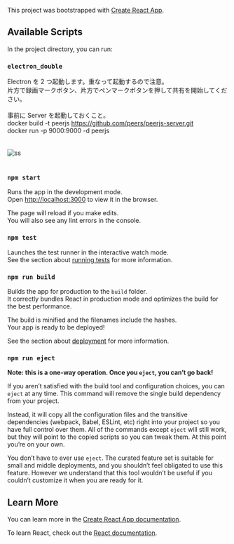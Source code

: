 This project was bootstrapped with [Create React App](https://github.com/facebook/create-react-app).

## Available Scripts

In the project directory, you can run:

### `electron_double`

Electron を 2 つ起動します。重なって起動するので注意。<br/>
片方で録画マークボタン、片方でペンマークボタンを押して共有を開始してください。<br/>
<br/>
事前に Server を起動しておくこと。<br/>
docker build -t peerjs https://github.com/peers/peerjs-server.git<br/>
docker run -p 9000:9000 -d peerjs<br/>
<br/>
<br/>
![ss](https://user-images.githubusercontent.com/61638892/75617508-73463800-5ba3-11ea-854d-02e1b84205cc.jpg)
<br/>
<br/>
### `npm start`

Runs the app in the development mode.<br />
Open [http://localhost:3000](http://localhost:3000) to view it in the browser.

The page will reload if you make edits.<br />
You will also see any lint errors in the console.

### `npm test`

Launches the test runner in the interactive watch mode.<br />
See the section about [running tests](https://facebook.github.io/create-react-app/docs/running-tests) for more information.

### `npm run build`

Builds the app for production to the `build` folder.<br />
It correctly bundles React in production mode and optimizes the build for the best performance.

The build is minified and the filenames include the hashes.<br />
Your app is ready to be deployed!

See the section about [deployment](https://facebook.github.io/create-react-app/docs/deployment) for more information.

### `npm run eject`

**Note: this is a one-way operation. Once you `eject`, you can’t go back!**

If you aren’t satisfied with the build tool and configuration choices, you can `eject` at any time. This command will remove the single build dependency from your project.

Instead, it will copy all the configuration files and the transitive dependencies (webpack, Babel, ESLint, etc) right into your project so you have full control over them. All of the commands except `eject` will still work, but they will point to the copied scripts so you can tweak them. At this point you’re on your own.

You don’t have to ever use `eject`. The curated feature set is suitable for small and middle deployments, and you shouldn’t feel obligated to use this feature. However we understand that this tool wouldn’t be useful if you couldn’t customize it when you are ready for it.

## Learn More

You can learn more in the [Create React App documentation](https://facebook.github.io/create-react-app/docs/getting-started).

To learn React, check out the [React documentation](https://reactjs.org/).
